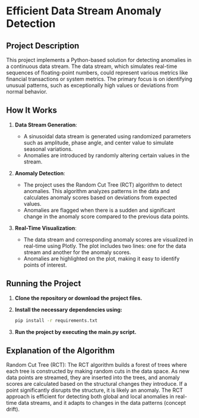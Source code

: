 # Efficient Data Stream Anomaly Detection

## Project Description
This project implements a Python-based solution for detecting anomalies in a continuous data stream. The data stream, which simulates real-time sequences of floating-point numbers, could represent various metrics like financial transactions or system metrics. The primary focus is on identifying unusual patterns, such as exceptionally high values or deviations from normal behavior.

## How It Works

1. **Data Stream Generation**:
   - A sinusoidal data stream is generated using randomized parameters such as amplitude, phase angle, and center value to simulate seasonal variations.
   - Anomalies are introduced by randomly altering certain values in the stream.

2. **Anomaly Detection**:
   - The project uses the Random Cut Tree (RCT) algorithm to detect anomalies. This algorithm analyzes patterns in the data and calculates anomaly scores based on deviations from expected values.
   - Anomalies are flagged when there is a sudden and significant change in the anomaly score compared to the previous data points.

3. **Real-Time Visualization**:
   - The data stream and corresponding anomaly scores are visualized in real-time using Plotly. The plot includes two lines: one for the data stream and another for the anomaly scores.
   - Anomalies are highlighted on the plot, making it easy to identify points of interest.

## Running the Project

1. **Clone the repository or download the project files.**

2. **Install the necessary dependencies using:**
   ```bash
   pip install -r requirements.txt

3. **Run the project by executing the main.py script.**

## Explanation of the Algorithm
Random Cut Tree (RCT): The RCT algorithm builds a forest of trees where each tree is constructed by making random cuts in the data space. As new data points are streamed, they are inserted into the trees, and anomaly scores are calculated based on the structural changes they introduce. If a point significantly disrupts the structure, it is likely an anomaly.
The RCT approach is efficient for detecting both global and local anomalies in real-time data streams, and it adapts to changes in the data patterns (concept drift).
